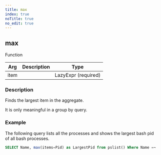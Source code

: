 ```yaml
---
title: max
index: true
noTitle: true
no_edit: true
---
```




<div class="vql_item"></div>


## max
<span class='vql_type pull-right page-header'>Function</span>



<div class="vqlargs"></div>

Arg | Description | Type
----|-------------|-----
item||LazyExpr (required)

### Description

Finds the largest item in the aggregate.

It is only meaningful in a group by query.

### Example

The following query lists all the processes and shows the largest
bash pid of all bash processes.

```SQL
SELECT Name, max(items=Pid) as LargestPid from pslist() Where Name =~ 'bash' group by Name
```


